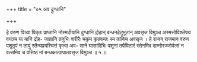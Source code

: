 +++
title = "०५ अव द्रुग्धानि"

+++

हे वरुण पित्र्या पितृतः प्राप्तानि नोस्मदीयानि दुग्धानि द्रोहान् बन्धनहेतुभूतान् अवसृज विमुञ्च अस्मत्तोविश्लेषय वयञ्च या यानि द्रोह- जातानि तनुभिः शरीरैः चकृम कृतवन्तः स्म तानिच अवसृज । हे राजन् राजमान वरुण पशुतृपं न तायुं स्तैन्यप्रयश्चित्तं कृत्वा अव- साने घासादिभिः पशूनां तर्पयितारं स्तेनमिव दाम्नोरज्जोर्वत्सं न वत्समिव च वसिष्ठं मां बन्धकात्पापातवसृज विमुञ्च ॥ ५ ॥